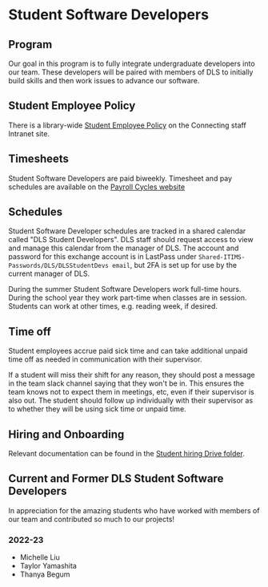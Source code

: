 # Student Software Developers

## Program

Our goal in this program is to fully integrate undergraduate developers into our team. These developers will be paired with members of DLS to initially build skills and then work issues to advance our software.

## Student Employee Policy
There is a library-wide [Student Employee Policy](https://pulstaff.princeton.edu/working-pul/library-student-employee-policy/) on the Connecting staff Intranet site.

## Timesheets

Student Software Developers are paid biweekly. Timesheet and pay schedules are available on the [Payroll Cycles website](https://finance.princeton.edu/payroll-labor-accounting/payroll/payroll-basics/monthly-and-biweekly-payroll-cycles)

## Schedules

Student Software Developer schedules are tracked in a shared calendar called
"DLS Student Developers". DLS staff should request access to view and manage
this calendar from the manager of DLS. The account and password for this
exchange account is in LastPass under `Shared-ITIMS-Passwords/DLS/DLSStudentDevs
email`, but 2FA is set up for use by the current manager of DLS.

During the summer Student Software Developers work full-time hours. During the
school year they work part-time when classes are in session. Students can work
at other times, e.g. reading week, if desired.

## Time off

Student employees accrue paid sick time and can take additional unpaid time off as
needed in communication with their supervisor.

If a student will miss their shift for any reason, they should post a message in the team slack channel saying that they won't be in. This ensures the team knows not to expect them in meetings, etc, even if their supervisor is also out. The student should follow up individually with their supervisor as to whether they will be using sick time or unpaid time.

## Hiring and Onboarding

Relevant documentation can be found in the [Student hiring Drive folder](https://drive.google.com/drive/u/2/folders/1MTfYgMHMb4FZpUQDqsLWasTqm6QMrdoe).

## Current and Former DLS Student Software Developers

In appreciation for the amazing students who have worked with members of our team and contributed so much to our projects!

### 2022-23
* Michelle Liu
* Taylor Yamashita
* Thanya Begum
